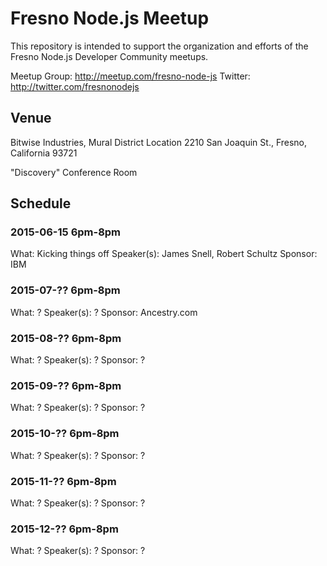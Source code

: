 # Fresno Node.js Meetup

This repository is intended to support the organization and efforts of the Fresno Node.js Developer Community meetups.

Meetup Group: http://meetup.com/fresno-node-js
Twitter: http://twitter.com/fresnonodejs

## Venue

Bitwise Industries, Mural District Location
2210 San Joaquin St., 
Fresno, California 93721

"Discovery" Conference Room

## Schedule

### 2015-06-15 6pm-8pm

What: Kicking things off
Speaker(s): James Snell, Robert Schultz
Sponsor: IBM

### 2015-07-?? 6pm-8pm

What: ?
Speaker(s): ?
Sponsor: Ancestry.com

### 2015-08-?? 6pm-8pm

What: ?
Speaker(s): ?
Sponsor: ?

### 2015-09-?? 6pm-8pm

What: ?
Speaker(s): ?
Sponsor: ?

### 2015-10-?? 6pm-8pm

What: ?
Speaker(s): ?
Sponsor: ?

### 2015-11-?? 6pm-8pm

What: ?
Speaker(s): ?
Sponsor: ?

### 2015-12-?? 6pm-8pm

What: ?
Speaker(s): ?
Sponsor: ?
